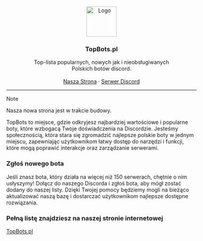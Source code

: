 <a id="readme-top"></a>

<br />
<div align="center">
  <a href="https://topbots.pl/">
    <img src="https://topbots.pl/static/logo-dark.png" alt="Logo" width="80" height="80">
  </a>

<h3 align="center">TopBots.pl</h3>

  <p align="center">
    Top-lista popularnych, nowych jak i nieobsługiwanych
    <br />Polskich botów discord.
    <br />
    <br />
    <a href="https://topbots.pl/">Nasza Strona</a>
    ·
    <a href="https://discord.gg/QPMpFUBQPR">Serwer Discord</a>
  </p>
</div>

<hr>

> [!NOTE]
> Nasza nowa strona jest w trakcie budowy.

TopBots to miejsce, gdzie odkryjesz najbardziej wartościowe i popularne boty, które wzbogacą Twoje doświadczenia na Discordzie. Jesteśmy społecznością, która stara się zgromadzić najlepsze polskie boty w jednym miejscu, zapewniając użytkownikom łatwy dostęp do narzędzi i funkcji, które mogą poprawić interakcje oraz zarządzanie serwerami.

### Zgłoś nowego bota

Jeśli znasz bota, który działa na więcej niż 150 serwerach, chętnie o nim usłyszymy! Dołącz do naszego Discorda i zgłoś bota, aby mógł zostać dodany do naszej listy. Dzięki Twojej pomocy będziemy mogli na bieżąco aktualizować naszą bazę i dostarczać użytkownikom najlepsze dostępne rozwiązania.

### Pełną listę znajdziesz na naszej stronie internetowej
[TopBots.pl](https://topbots.pl)
